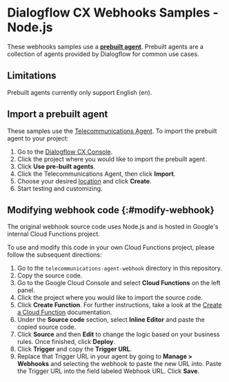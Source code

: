 # Dialogflow CX Webhooks Samples - Node.js

These webhooks samples use a **[prebuilt agent](https://cloud.google.com/dialogflow/cx/docs/concept/agents-prebuilt)**. Prebuilt agents are a collection of agents provided by Dialogflow for common use cases.

## Limitations

Prebuilt agents currently only support English (en).

## Import a prebuilt agent

These samples use the [Telecommunications Agent](https://cloud.google.com/dialogflow/cx/docs/concept/agents-prebuilt#telecommunications). To import the prebuilt agent to your project:

1. Go to the [Dialogflow CX Console](https://dialogflow.cloud.google.com/cx/projects).
1. Click the project where you would like to import the prebuilt agent.
1. Click **Use pre-built agents**.
1. Click the Telecommunications Agent, then click **Import**.
1. Choose your desired [location](/dialogflow/cx/docs/concept/region#avail) and click **Create**.
1. Start testing and customizing.

## Modifying webhook code {:#modify-webhook}

The original webhook source
code uses Node.js and is hosted in Google's internal Cloud Functions project.

To use and modify this code in your own Cloud Functions project, please follow
the subsequent directions:

1. Go to the `telecommunications-agent-webhook` directory in this repository.
2. Copy the source code.
3. Go to the Google Cloud Console and select **Cloud Functions** on the left panel.
4. Click the project where you would like to import the source code.
5. Click **Create Function**.
   For further instructions, take a look at
   the [Create a Cloud Function](/functions/docs/create-deploy-nodejs#create_a_function)
   documentation.
6. Under the **Source code** section, select **Inline Editor** and paste the
   copied source code.
7. Click **Source** and then **Edit** to change the logic based on your
   business rules. Once finished, click **Deploy**.
8. Click **Trigger** and copy the **Trigger URL**.
9. Replace that Trigger URL in your agent by going to **Manage > Webhooks**
   and selecting the webhook to paste the new URL into. Paste the Trigger URL
   into the field labeled Webhook URL. Click **Save**.
